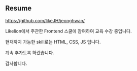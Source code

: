 ## Resume
https://github.com/likeJH/jeonghwan/

Likelion에서 주관한 Frontend 스쿨에 참여하여 교육 수강 중입니다.

현재까지 가능한 skill로는 HTML, CSS, JS 입니다.

계속 추가토록 하겠습니다.

감사합니다.

